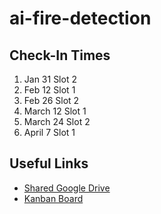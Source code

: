 # ai-fire-detection

## Check-In Times
1. Jan 31 Slot 2
2. Feb 12 Slot 1
3. Feb 26 Slot 2
4. March 12 Slot 1
5. March 24 Slot 2
6. April 7 Slot 1

## Useful Links
- [Shared Google Drive](https://drive.google.com/drive/folders/1WcSBmiSUflXx6g88-UZEjkvhA1224XAy?usp=drive_link)
- [Kanban Board](https://vanderbilt365-my.sharepoint.com/personal/daniel_moyer_vanderbilt_edu/Lists/Fire%20Detection/AllItems.aspx?viewid=abb20dc8-8d62-4e84-b0cc-a5e494e4a15d&sw=bypass&bypassReason=abandoned&e=3:0c4369ef1e8248118e15dbaeb750a469&sharingv2=true&fromShare=true&at=9&CID=280d7da1-90d2-7000-b8e9-d5036e1da760&cidOR=SPO)

